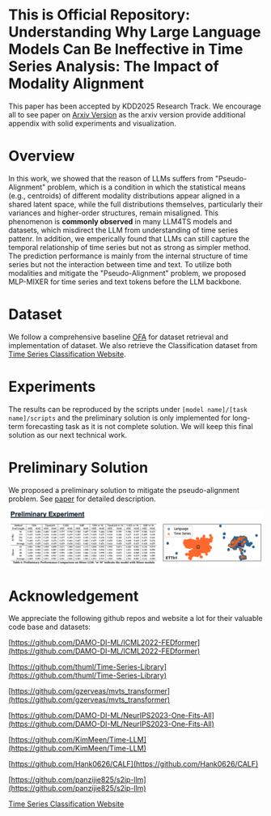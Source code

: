 # This is Official Repository: Understanding Why Large Language Models Can Be Ineffective in Time Series Analysis: The Impact of Modality Alignment



This paper has been accepted by KDD2025 Research Track. We encourage all to see paper on [Arxiv Version](https://arxiv.org/abs/2410.12326) as the arxiv version provide additional appendix with solid experiments and visualization. 


# Overview
In this work, we showed that the reason of LLMs suffers from "Pseudo-Alignment" problem, which is a condition in which the statistical means (e.g., centroids) of different modality distributions appear aligned in a shared latent space, while the full distributions themselves, particularly their variances and higher-order structures, remain misaligned. This phenomenon is **commonly observed** in many LLM4TS models and datasets, which misdirect the LLM from understanding of time series pattenr. In addition, we emperically found that LLMs can still capture the temporal relationship of time series but not as strong as simpler method. The prediction performance is mainly from the internal structure of time series but not the interaction between time and text. To utilize both modalities and mitigate the "Pseudo-Alignment" problem, we proposed MLP-MIXER for time series and text tokens before the LLM backbone. 




# Dataset
We follow a comprehensive baseline [OFA](https://github.com/DAMO-DI-ML/NeurIPS2023-One-Fits-All) for dataset retrieval and implementation of dataset. We also retrieve the Classification dataset from [Time Series Classification Website](https://www.timeseriesclassification.com/).



# Experiments
The results can be reproduced by the scripts under ```[model name]/[task name]/scripts``` and the preliminary solution is only implemented for long-term forecasting task as it is not complete solution. We will keep this final solution as our next technical work.



# Preliminary Solution

We proposed a preliminary solution to mitigate the pseudo-alignment problem. See [paper](https://arxiv.org/pdf/2410.12326) for detailed description.


![Preliminary Solution](./assets/preliminary_solution.jpg)






# Acknowledgement
We appreciate the following github repos and website a lot for their valuable code base and datasets:

[https://github.com/DAMO-DI-ML/ICML2022-FEDformer](https://github.com/DAMO-DI-ML/ICML2022-FEDformer)

[https://github.com/thuml/Time-Series-Library](https://github.com/thuml/Time-Series-Library)

[https://github.com/gzerveas/mvts_transformer](https://github.com/gzerveas/mvts_transformer)

[https://github.com/DAMO-DI-ML/NeurIPS2023-One-Fits-All](https://github.com/DAMO-DI-ML/NeurIPS2023-One-Fits-All)

[https://github.com/KimMeen/Time-LLM](https://github.com/KimMeen/Time-LLM)

[https://github.com/Hank0626/CALF](https://github.com/Hank0626/CALF)

[https://github.com/panzijie825/s2ip-llm](https://github.com/panzijie825/s2ip-llm)

[Time Series Classification Website](https://www.timeseriesclassification.com/)

